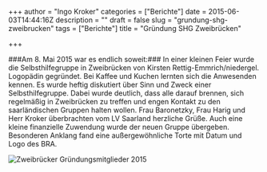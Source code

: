 +++
author = "Ingo Kroker"
categories = ["Berichte"]
date = 2015-06-03T14:44:16Z
description = ""
draft = false
slug = "grundung-shg-zweibrucken"
tags = ["Berichte"]
title = "Gründung SHG Zweibrücken"

+++

###Am 8. Mai 2015 war es  endlich soweit:###
In einer kleinen Feier wurde die Selbsthilfegruppe in
Zweibrücken von Kirsten Rettig-Emmrich/niedergel. Logopädin gegründet. Bei Kaffee und Kuchen lernten sich die Anwesenden kennen. Es wurde heftig diskutiert über Sinn und Zweck einer Selbsthilfegruppe. Dabei wurde deutlich, dass alle darauf brennen, sich regelmäßig in Zweibrücken zu treffen und engen Kontakt zu den saarländischen Gruppen  halten wollen.
Frau Baronetzky, Frau Harig und Herr Kroker überbrachten vom LV Saarland herzliche Grüße. Auch eine kleine finanzielle Zuwendung wurde der neuen Gruppe übergeben.
Besonderen Anklang fand eine außergewöhnliche Torte mit Datum und Logo des BRA.

![Zweibrücker Gründungsmitglieder 2015](/content/images/2015/06/Kroker_150508_21920.jpg)
